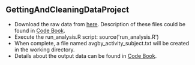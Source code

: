 ## GettingAndCleaningDataProject

- Download the raw data from [here](https://d396qusza40orc.cloudfront.net/getdata%2Fprojectfiles%2FUCI%20HAR%20Dataset.zip). Description of these files could be found in [Code Book](./CodeBook.md).
- Execute the run_analysis.R script: source('run_analysis.R')
- When complete, a file named avgby_activity_subject.txt will be created in the working directory.
- Details about the output data can be found in [Code Book](./CodeBook.md).
